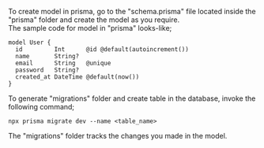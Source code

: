 To create model in prisma, go to the "schema.prisma" file located inside the "prisma" folder and create the model as you require.
<br> The sample code for model in "prisma" looks-like;

```
model User {
  id         Int      @id @default(autoincrement())
  name       String?
  email      String   @unique
  password   String?
  created_at DateTime @default(now())
}
```

To generate "migrations" folder and create table in the database, invoke the following command;

```
npx prisma migrate dev --name <table_name>
```

The "migrations" folder tracks the changes you made in the model.
